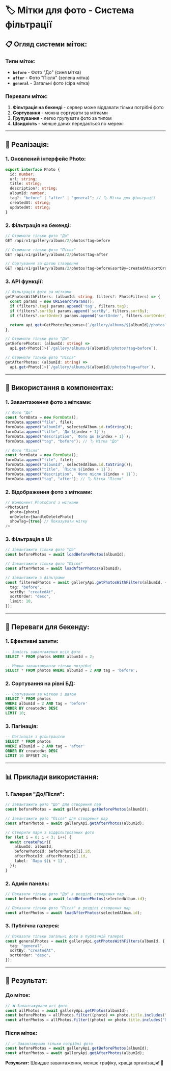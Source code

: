 # 🏷️ Мітки для фото - Система фільтрації

## 📋 **Огляд системи міток:**

### **Типи міток:**

- **`before`** - Фото "До" (синя мітка)
- **`after`** - Фото "Після" (зелена мітка)
- **`general`** - Загальні фото (сіра мітка)

### **Переваги міток:**

1. **Фільтрація на бекенді** - сервер може віддавати тільки потрібні фото
2. **Сортування** - можна сортувати за мітками
3. **Групування** - легко групувати фото за типом
4. **Швидкість** - менше даних передається по мережі

---

## 🔧 **Реалізація:**

### **1. Оновлений інтерфейс Photo:**

```typescript
export interface Photo {
  id: number;
  url: string;
  title: string;
  description?: string;
  albumId: number;
  tag?: "before" | "after" | "general"; // 🏷️ Мітка для фільтрації
  createdAt: string;
  updatedAt: string;
}
```

### **2. Фільтрація на бекенді:**

```typescript
// Отримати тільки фото "До"
GET /api/v1/gallery/albums/2/photos?tag=before

// Отримати тільки фото "Після"
GET /api/v1/gallery/albums/2/photos?tag=after

// Сортування за датою створення
GET /api/v1/gallery/albums/2/photos?tag=before&sortBy=createdAt&sortOrder=desc
```

### **3. API функції:**

```typescript
// Фільтрація фото за мітками
getPhotosWithFilters: (albumId: string, filters?: PhotoFilters) => {
  const params = new URLSearchParams();
  if (filters?.tag) params.append('tag', filters.tag);
  if (filters?.sortBy) params.append('sortBy', filters.sortBy);
  if (filters?.sortOrder) params.append('sortOrder', filters.sortOrder);

  return api.get<GetPhotosResponse>(`/gallery/albums/${albumId}/photos?${params.toString()}`);
},

// Отримати тільки фото "До"
getBeforePhotos: (albumId: string) =>
  api.get<Photo[]>(`/gallery/albums/${albumId}/photos?tag=before`),

// Отримати тільки фото "Після"
getAfterPhotos: (albumId: string) =>
  api.get<Photo[]>(`/gallery/albums/${albumId}/photos?tag=after`),
```

---

## 🎯 **Використання в компонентах:**

### **1. Завантаження фото з мітками:**

```typescript
// Фото "До"
const formData = new FormData();
formData.append("file", file);
formData.append("albumId", selectedAlbum.id.toString());
formData.append("title", `До ${index + 1}`);
formData.append("description", `Фото до ${index + 1}`);
formData.append("tag", "before"); // 🏷️ Мітка "До"

// Фото "Після"
const formData = new FormData();
formData.append("file", file);
formData.append("albumId", selectedAlbum.id.toString());
formData.append("title", `Після ${index + 1}`);
formData.append("description", `Фото після ${index + 1}`);
formData.append("tag", "after"); // 🏷️ Мітка "Після"
```

### **2. Відображення фото з мітками:**

```typescript
// Компонент PhotoCard з мітками
<PhotoCard
  photo={photo}
  onDelete={handleDeletePhoto}
  showTag={true} // Показувати мітку
/>
```

### **3. Фільтрація в UI:**

```typescript
// Завантажити тільки фото "До"
const beforePhotos = await loadBeforePhotos(albumId);

// Завантажити тільки фото "Після"
const afterPhotos = await loadAfterPhotos(albumId);

// Завантажити з фільтрами
const filteredPhotos = await galleryApi.getPhotosWithFilters(albumId, {
  tag: "before",
  sortBy: "createdAt",
  sortOrder: "desc",
  limit: 10,
});
```

---

## 🚀 **Переваги для бекенду:**

### **1. Ефективні запити:**

```sql
-- Замість завантаження всіх фото
SELECT * FROM photos WHERE albumId = 2;

-- Можна завантажувати тільки потрібні
SELECT * FROM photos WHERE albumId = 2 AND tag = 'before';
```

### **2. Сортування на рівні БД:**

```sql
-- Сортування за міткою і датою
SELECT * FROM photos
WHERE albumId = 2 AND tag = 'before'
ORDER BY createdAt DESC
LIMIT 10;
```

### **3. Пагінація:**

```sql
-- Пагінація з фільтрацією
SELECT * FROM photos
WHERE albumId = 2 AND tag = 'after'
ORDER BY createdAt DESC
LIMIT 10 OFFSET 20;
```

---

## 📊 **Приклади використання:**

### **1. Галерея "До/Після":**

```typescript
// Завантажити фото "До" для створення пар
const beforePhotos = await galleryApi.getBeforePhotos(albumId);

// Завантажити фото "Після" для створення пар
const afterPhotos = await galleryApi.getAfterPhotos(albumId);

// Створити пари з відфільтрованих фото
for (let i = 0; i < 3; i++) {
  await createPair({
    albumId: albumId,
    beforePhotoId: beforePhotos[i].id,
    afterPhotoId: afterPhotos[i].id,
    label: `Пара ${i + 1}`,
  });
}
```

### **2. Адмін панель:**

```typescript
// Показати тільки фото "До" в розділі створення пар
const beforePhotos = await loadBeforePhotos(selectedAlbum.id);

// Показати тільки фото "Після" в розділі створення пар
const afterPhotos = await loadAfterPhotos(selectedAlbum.id);
```

### **3. Публічна галерея:**

```typescript
// Показати тільки загальні фото в публічній галереї
const generalPhotos = await galleryApi.getPhotosWithFilters(albumId, {
  tag: "general",
  sortBy: "createdAt",
  sortOrder: "desc",
});
```

---

## 🎯 **Результат:**

### **До міток:**

```typescript
// ❌ Завантажували всі фото
const allPhotos = await galleryApi.getPhotos(albumId);
const beforePhotos = allPhotos.filter((photo) => photo.title.includes("До"));
const afterPhotos = allPhotos.filter((photo) => photo.title.includes("Після"));
```

### **Після міток:**

```typescript
// ✅ Завантажуємо тільки потрібні фото
const beforePhotos = await galleryApi.getBeforePhotos(albumId);
const afterPhotos = await galleryApi.getAfterPhotos(albumId);
```

**Результат:** Швидше завантаження, менше трафіку, краща організація! 🚀


